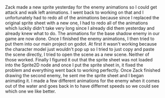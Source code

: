 Zack made a new sprite yesterday for the enemy animations so I could get attack and walk left animations. I went back to working on that and I unfortunately had to redo all of the animations because since I replaced the original sprite sheet with a new one, I had to redo all of the animations which luckily didn't take very long since I already did them yesterday and already knew what to do. The animations for the base shadow enemy in our game are now done. Once I finished the enemy animations, I then tried to put them into our main project on godot. At first it wasn't working because the character model just wouldn't pop up so I tried to just copy and paste the scene directly, I tried to open the scene as a new scene. Neither of those worked. Finally I figured it out that the sprite sheet was not loaded into the Sprite2D node and once I put the sprite sheet in, it fixed the problem and everything went back to working perfectly. Once Zack finished drawing the second enemy, he sent me the sprite sheet and I began animating it. I made a few different animations for the enemy when it comes out of the water and goes back in to have differnet speeds so we could see which one we like better.
